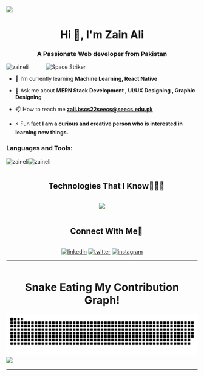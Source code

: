 <img  src="https://mir-s3-cdn-cf.behance.net/project_modules/max_1200/79731568097599.5b50bca477735.jpg" />
<h1 align="center">Hi 👋, I'm Zain Ali</h1>
<h3 align="center">A Passionate Web developer from Pakistan</h3>
<img align="right" alt="Space Striker" width="400" src="https://i.gifer.com/76dA.gif">

<p align="left"> <img src="https://komarev.com/ghpvc/?username=zaineli&label=Profile%20views&color=0e75b6&style=flat" alt="zaineli" /> </p>

- 🌱 I’m currently learning **Machine Learning, React Native**

- 💬 Ask me about **MERN Stack Development , UI/UX Designing , Graphic Designing**

- 📫 How to reach me **zali.bscs22seecs@seecs.edu.pk**

- ⚡ Fun fact **I am a curious and creative person who is interested in learning new things.**

<h3 align="left">Languages and Tools:</h3> 

<p><img align="left" src="https://github-readme-stats.vercel.app/api?username=zaineli&show_icons=true&locale=en" alt="zaineli" /></p>
<!-- <p><img align="center" src="https://github-readme-stats.vercel.app/api/top-langs?username=zaineli&show_icons=true&locale=en&layout=compact" alt="zaineli" /></p>
 -->


<p><img src="https://github-readme-streak-stats.herokuapp.com/?user=zaineli&" alt="zaineli" /></p>

<!--h1 without bottom border-->
<div id="user-content-toc">
  <ul align="center">
    <summary><h2 style="display: inline-block">Technologies That I Know👨🏻‍💻</h2></summary>
  </ul>
</div>
<!--tech stack icons-->
<p align="center">
  <a href="https://skillicons.dev">
    <img src="https://skillicons.dev/icons?i=git,aws,c,java,javascript,nodejs,github,html,linux,mongodb,mysql,react,vscode&perline=14" />
  </a>
</p>
<!-- Connect with me -->
<!--h2 without bottom border-->
<div id="user-content-toc">
  <ul align="center">
    <summary><h2 style="display: inline-block">Connect With Me🤝</h2></summary>
  </ul>
</div>

<!--icons and links-->
<p align="center">
<a href="" target="blank"><img align="center" src="https://user-images.githubusercontent.com/88904952/234979284-68c11d7f-1acc-4f0c-ac78-044e1037d7b0.png" alt="linkedin" height="50" width="50" /></a>
<a href="" target="blank"><img align="center" src="https://user-images.githubusercontent.com/88904952/234980676-61bfb021-ecc8-48f7-88e6-34c1b06c4a58.png" alt="twitter" height="50" width="50" /></a> 
<a href="" target="blank"><img align="center" src="https://user-images.githubusercontent.com/88904952/234981169-2dd1e58f-4b7e-468c-8213-034ba62156c3.png" alt="instagram" height="50" width="50" /></a>  
</p>

<hr>

<div align="center">
    <summary><h1 style="display: inline-block">Snake Eating My Contribution Graph!</h1></summary>
</div>
<div align="center">
  <img  src="https://github.com/1999AZZAR/1999AZZAR/blob/main/resources/img/grid-snake.svg"
       alt="snake" /></a>
</div>

<!--horizontal divider(gradiant)-->
<img src="https://user-images.githubusercontent.com/73097560/115834477-dbab4500-a447-11eb-908a-139a6edaec5c.gif">

----------------------------------------------------------------------

